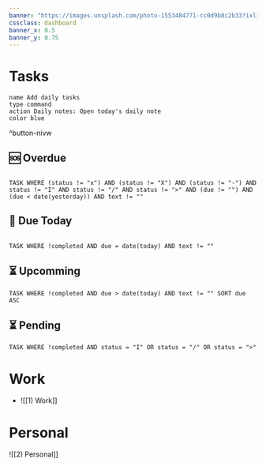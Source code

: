 ```yaml
---
banner: "https://images.unsplash.com/photo-1553484771-cc0d9b8c2b33?ixlib=rb-1.2.1&ixid=MnwxMjA3fDB8MHxwaG90by1wYWdlfHx8fGVufDB8fHx8&auto=format&fit=crop&w=1901&q=80"
cssclass: dashboard
banner_x: 0.5
banner_y: 0.75
---
```

# Tasks

```button
name Add daily tasks
type command
action Daily notes: Open today's daily note
color blue
```
^button-nivw

## 🆘 Overdue
```dataview

TASK WHERE (status != "x") AND (status != "X") AND (status != "-") AND status != "I" AND status != "/" AND status != ">" AND (due != "") AND (due < date(yesterday)) AND text != ""

```
## 🔔 Due Today
```dataview

TASK WHERE !completed AND due = date(today) AND text != ""

```
## ⏳ Upcomming
```dataview
TASK WHERE !completed AND due > date(today) AND text != "" SORT due ASC
```
## ⏳ Pending
```dataview
TASK WHERE !completed AND status = "I" OR status = "/" OR status = ">"
```
# Work
- ![[1) Work]]

# Personal
![[2) Personal]]
